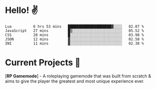 # Hello! ✌️

<!--START_SECTION:waka-->
```text
Lua          6 hrs 53 mins   ████████████████████▓░░░░   82.07 % 
JavaScript   27 mins         █▒░░░░░░░░░░░░░░░░░░░░░░░   05.52 % 
CSS          20 mins         █░░░░░░░░░░░░░░░░░░░░░░░░   03.98 % 
JSON         12 mins         ▓░░░░░░░░░░░░░░░░░░░░░░░░   02.58 % 
INI          11 mins         ▓░░░░░░░░░░░░░░░░░░░░░░░░   02.38 % 
```
<!--END_SECTION:waka-->

# Current Projects 🎨
[**RP Gamemode**] - A roleplaying gamemode that was built from scratch & aims to give the player the greatest and most unique experience ever.
